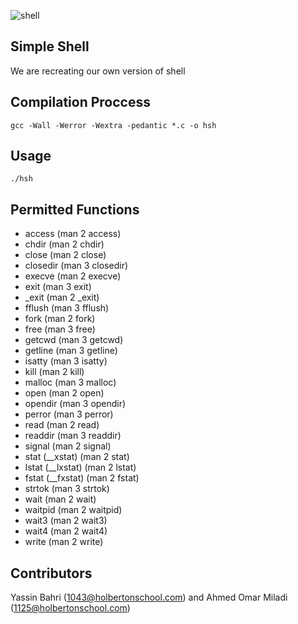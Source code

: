 ![shell](https://bashlogo.com/img/symbol/png/full_colored_dark.png)

## Simple Shell

We are recreating our own version of shell
## Compilation Proccess
``gcc -Wall -Werror -Wextra -pedantic *.c -o hsh``

## Usage
``
./hsh
``
## Permitted Functions

 *   access (man 2 access)
 *   chdir (man 2 chdir)
 *   close (man 2 close)
 *   closedir (man 3 closedir)
 *   execve (man 2 execve)
 *   exit (man 3 exit)
 *   _exit (man 2 _exit)
 *   fflush (man 3 fflush)
 *   fork (man 2 fork)
 *   free (man 3 free)
 *   getcwd (man 3 getcwd)
 *   getline (man 3 getline)
 *   isatty (man 3 isatty)
 *   kill (man 2 kill)
 *   malloc (man 3 malloc)
 *   open (man 2 open)
 *   opendir (man 3 opendir)
 *   perror (man 3 perror)
 *   read (man 2 read)
 *   readdir (man 3 readdir)
 *   signal (man 2 signal)
 *   stat (__xstat) (man 2 stat)
 *   lstat (__lxstat) (man 2 lstat)
 *   fstat (__fxstat) (man 2 fstat)
 *   strtok (man 3 strtok)
 *   wait (man 2 wait)
 *   waitpid (man 2 waitpid)
 *   wait3 (man 2 wait3)
 *   wait4 (man 2 wait4)
 *   write (man 2 write)

## Contributors
Yassin Bahri (1043@holbertonschool.com) and Ahmed Omar Miladi (1125@holbertonschool.com)
